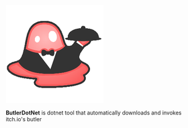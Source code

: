 ![The ButlerDotNet logo](https://raw.githubusercontent.com/Ellpeck/ButlerDotNet/refs/heads/main/Icon.png)

**ButlerDotNet** is dotnet tool that automatically downloads and invokes itch.io's butler

